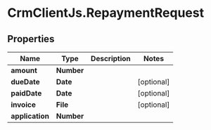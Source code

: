 # CrmClientJs.RepaymentRequest

## Properties

Name | Type | Description | Notes
------------ | ------------- | ------------- | -------------
**amount** | **Number** |  | 
**dueDate** | **Date** |  | [optional] 
**paidDate** | **Date** |  | [optional] 
**invoice** | **File** |  | [optional] 
**application** | **Number** |  | 


